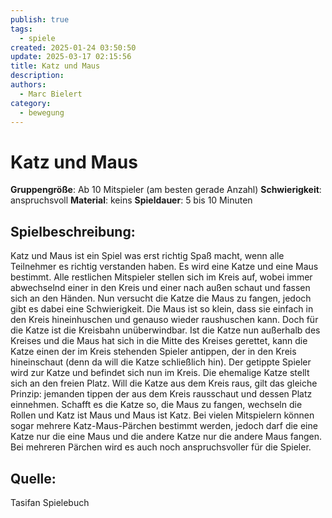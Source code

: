 ```yaml
---
publish: true
tags:
  - spiele
created: 2025-01-24 03:50:50
update: 2025-03-17 02:15:56
title: Katz und Maus
description: 
authors:
  - Marc Bielert
category:
  - bewegung
---
```


# Katz und Maus

**Gruppengröße**: Ab 10 Mitspieler (am besten gerade Anzahl)
**Schwierigkeit**: anspruchsvoll
**Material**: keins
**Spieldauer**: 5 bis 10 Minuten

## **Spielbeschreibung**:

Katz und Maus ist ein Spiel was erst richtig Spaß macht, wenn alle Teilnehmer es richtig verstanden haben. Es wird eine Katze und eine Maus bestimmt. Alle restlichen Mitspieler stellen sich im Kreis auf, wobei immer abwechselnd einer in den Kreis und einer nach außen schaut und fassen sich an den Händen. Nun versucht die Katze die Maus zu fangen, jedoch gibt es dabei eine Schwierigkeit.
Die Maus ist so klein, dass sie einfach in den Kreis hineinhuschen und genauso wieder raushuschen kann. Doch für die Katze ist die Kreisbahn unüberwindbar.
Ist die Katze nun außerhalb des Kreises und die Maus hat sich in die Mitte des Kreises gerettet, kann die Katze einen der im Kreis stehenden Spieler antippen, der in den Kreis hineinschaut (denn da will die Katze schließlich hin). Der getippte Spieler wird zur Katze und befindet sich nun im Kreis. Die ehemalige Katze stellt sich an den freien Platz.
Will die Katze aus dem Kreis raus, gilt das gleiche Prinzip: jemanden tippen der aus dem Kreis rausschaut und dessen Platz einnehmen. Schafft es die Katze so, die Maus zu fangen, wechseln die Rollen und Katz ist Maus und Maus ist Katz.
Bei vielen Mitspielern können sogar mehrere Katz-Maus-Pärchen bestimmt werden, jedoch darf die eine Katze nur die eine Maus und die andere Katze nur die andere Maus fangen. Bei mehreren Pärchen wird es auch noch anspruchsvoller für die Spieler.

## **Quelle**:

Tasifan Spielebuch
